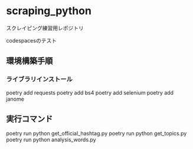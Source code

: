 # scraping_python
スクレイピング練習用レポジトリ

codespacesのテスト

## 環境構築手順
### ライブラリインストール
poetry add requests
poetry add bs4
poetry add selenium
poetry add janome

## 実行コマンド
poetry run python get_official_hashtag.py
poetry run python get_topics.py
poetry run python analysis_words.py
